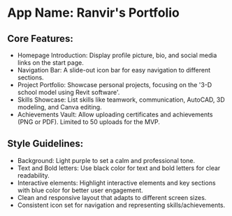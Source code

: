 # **App Name**: Ranvir's Portfolio

## Core Features:

- Homepage Introduction: Display profile picture, bio, and social media links on the start page.
- Navigation Bar: A slide-out icon bar for easy navigation to different sections.
- Project Portfolio: Showcase personal projects, focusing on the '3-D school model using Revit software'.
- Skills Showcase: List skills like teamwork, communication, AutoCAD, 3D modeling, and Canva editing.
- Achievements Vault: Allow uploading certificates and achievements (PNG or PDF). Limited to 50 uploads for the MVP.

## Style Guidelines:

- Background: Light purple to set a calm and professional tone.
- Text and Bold letters: Use black color for text and bold letters for clear readability.
- Interactive elements: Highlight interactive elements and key sections with blue color for better user engagement.
- Clean and responsive layout that adapts to different screen sizes.
- Consistent icon set for navigation and representing skills/achievements.